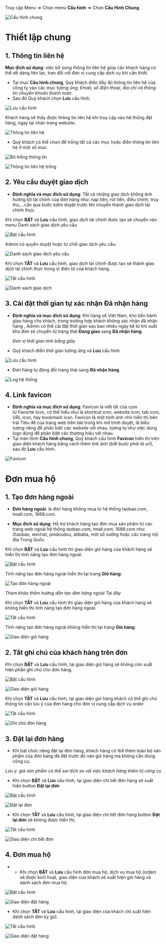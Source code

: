 
Truy cập Menu => Chọn menu **Cấu hình** => Chọn **Cấu Hình Chung**

![Cấu hình chung](https://user-images.githubusercontent.com/73226975/132312213-9ada8b75-1c7c-435b-9d63-b62d5f6b8715.png)

# Thiết lập chung
## 1. Thông tin liên hệ
**Mục đích sử dụng**: việc bổ sung thông tin liên hệ giúp các khách hàng có thể dễ dàng liên lạc, trao đổi với đơn vị cung cấp dịch vụ khi cần thiết.

- Tại mục **Cấu hình chung**, Quý khách điền đầy đủ thông tin liên hệ của công ty vào các mục tương ứng: *Email, số điện thoại, địa chỉ và thông tin chuyển khoản thanh toán*.
-  Sau đó Quý khách chọn **Lưu** cấu hình.

![Lưu cấu hình](https://user-images.githubusercontent.com/73226975/132631569-4646dfbc-1e21-4e20-b8ee-5cf189f79999.png)

Khách hàng sẽ thấy được thông tin liên hệ khi truy cập vào hệ thống đặt hàng, ngay tại chân trang website.

![Thông tin liên hệ](https://user-images.githubusercontent.com/73226975/132632453-8eb7b5b5-ffef-45c8-acdb-a38ede703535.png)

- Quý khách có thể chọn để trống tất cả các mục hoặc điền thông tin liên hệ ở một số mục.

![Bỏ trống thông tin](https://user-images.githubusercontent.com/73226975/132633019-82aa78ec-c1b6-4360-8a4c-870f567f03d2.png)


![Thông tin liên hệ trống](https://user-images.githubusercontent.com/73226975/132633140-068ad703-b0a7-44e5-bafb-f7078f2b4f82.png)


## 2. Yêu cầu duyệt giao dịch

- **Định nghĩa và mục đích sử dụng**: Tất cả những giao dịch không ảnh hưởng tới tài chính của đơn hàng như: nạp tiền, rút tiền, điều chỉnh, truy thu,…cần qua bước kiểm duyệt trước khi chuyển thành giao dịch tài chính thực. 

Khi chọn **BẬT** và **Lưu** cấu hình, giao dịch tài chính được tạo sẽ chuyển vào menu Danh sách giao dịch yêu cầu

![Bật cấu hình](https://user-images.githubusercontent.com/73226975/132471196-e2d42dc7-acc4-422b-9e84-2fd6fd13eb41.png)

Admin có quyền duyệt hoặc từ chối giao dịch yêu cầu:

![Danh sách giao dịch yêu cầu](https://user-images.githubusercontent.com/73226975/132471406-5e42caff-6e17-456b-9db3-12d83c1f4ba0.png)

Khi chọn **TẮT** và **Lưu** cấu hình, giao dịch tài chính được tạo sẽ thành giao dịch tài chính thực trong ví điện tử của khách hàng. 

![Tắt cấu hình](https://user-images.githubusercontent.com/73226975/132473030-e15c1248-6fe6-4328-b521-c5630a27b1a5.png)

![Danh sách giao dịch](https://user-images.githubusercontent.com/73226975/132473612-b5e06c1a-0321-402f-bb4f-15a35a2c4dcd.png)

## 3. Cài đặt thời gian tự xác nhận Đã nhận hàng

- **Định nghĩa và mục đích sử dụng**: Khi hàng về Việt Nam, kho tiến hành giao hàng cho khách, trong trường hợp khách không xác nhận đã nhận hàng , Admin có thể cài đặt thời gian sau bao nhiêu ngày kể từ khi xuất kho đơn sẽ chuyển từ trạng thái **Đang giao** sang **Đã nhận hàng**. 

  *Đơn vị thời gian tính bằng giây*

- Quý khách điền thời gian tương ứng và **Lưu** cấu hình.

![Lưu cấu hình](https://user-images.githubusercontent.com/73226975/132636002-2a1a7d19-7a39-4dde-8211-2813b059d305.png)

- Đơn hàng tự động đổi trạng thái sang **Đã nhận hàng**.

![Log hệ thống](https://user-images.githubusercontent.com/73226975/132636216-da280e72-04fe-4ec4-9b07-2a741fc18ffb.png)

## 4. Link favicon
- **Định nghĩa và mục đích sử dụng**: Favicon là viết tắt của cụm từ Favorite Icon, có thể hiểu như là shortcut icon, website icon, tab icon, URL icon, hay bookmark icon.
Favicon là một hình ảnh nhỏ hiển thị bên trái Tiêu đề của trang web trên tab trong khi mở trình duyệt, là biểu tượng riêng để phân biệt các website với nhau, tương tự như việc dùng logo dùng để phân biệt các thương hiệu với nhau.
- Tại màn hình **Cấu hình chung**, Quý khách cấu hình **Favicon** hiển thị trên giao diện khách hàng bằng cách thêm link ảnh (*bắt buộc phải là url*), sau đó **Lưu** cấu hình.


![Favicon](https://user-images.githubusercontent.com/73226975/132638898-fdf3fdbd-90ed-4761-bec2-ef8a3ec29434.png)


# Đơn mua hộ
## 1. Tạo đơn hàng ngoài

- **Đơn hàng ngoài**: là đơn hàng không mua từ hệ thống taobao.com, tmall.com, 1688.com.

- **Mục đích sử dụng**: Hỗ trợ khách hàng tạo đơn mua sản phẩm từ các trang web ngoài hệ thống taobao.com, tmall.com, 1688.com như: 2taobao, wechat, pindoudou, alibaba, một số xưởng hoặc các trang nội địa Trung Quốc.

Khi chọn **BẬT** và **Lưu** cấu hình thì giao diện giỏ hàng của khách hàng sẽ hiển thị tính năng tạo đơn hàng ngoài.

![Bật cấu hình](https://user-images.githubusercontent.com/73226975/132630053-31a2fc37-4dcc-496d-bdbd-03dd91c7a65f.png)

Tính năng tạo đơn hàng ngoài hiển thị tại trang **Giỏ hàng**:

![Tạo đơn hàng ngoài](https://user-images.githubusercontent.com/73226975/132317625-b6ebd4be-5324-4d5f-9895-e8acd8263a64.png)

*Tham khảo thêm hướng dẫn tạo đơn hàng ngoài Tại đây*

Khi chọn **TẮT** và **Lưu** cấu hình thì giao diện giỏ hàng của khách hàng sẽ không hiển thị tính năng tạo đơn hàng ngoài.

![Tắt cấu hình](https://user-images.githubusercontent.com/73226975/132630132-9174de73-49a2-4245-80ab-8e59dede92a2.png)

Tính năng tạo đơn hàng ngoài không hiển thị tại trang **Giỏ hàng**:

![Giao diện giỏ hàng](https://user-images.githubusercontent.com/73226975/132318982-102e8176-067e-4511-bb14-1fe29b891ead.png)


## 2. Tắt ghi chú của khách hàng trên đơn

Khi chọn **BẬT** và **Lưu** cấu hình, tại giao diện giỏ hàng sẽ không còn xuất hiện phần ghi chú cho đơn hàng.

![Bật cấu hình](https://user-images.githubusercontent.com/73226975/132493316-9d74f4cf-8507-4767-ad3b-c441c168393a.png)

![Giao diện giỏ hàng](https://user-images.githubusercontent.com/73226975/132475691-00a59357-69fe-4172-b9ea-33ffd641a385.png)

Khi chọn **TẮT** và **Lưu** cấu hình, tại giao diện giỏ hàng khách có thể ghi chú thông tin cần lưu ý của đơn hàng cho đơn vị cung cấp dịch vụ order.

![Tắt cấu hình](https://user-images.githubusercontent.com/73226975/132474020-e5d04228-c684-4eae-a926-580066db4c4a.png)

![Ghi chú đơn hàng](https://user-images.githubusercontent.com/73226975/132493172-498462ed-14e9-4f24-9470-c218b64d46b7.png)

## 3. Đặt lại đơn hàng

- Khi bật chức năng đặt lại đơn hàng, khách hàng có thể thêm toàn bộ sản phẩm của đơn hàng đã đặt trước đó vào giỏ hàng mà không cần dùng công cụ. 

*Lưu ý: giá sản phẩm có thể sai lệch so với việc khách hàng thêm từ công cụ*

- Khi chọn **BẬT** và **Lưu** cấu hình, tại giao diện chi tiết đơn hàng sẽ xuất hiện button **Đặt lại đơn**

![Bật cấu hình](https://user-images.githubusercontent.com/73226975/133065304-5d41643c-08e7-42d6-9144-7004d765692f.png)

![Đặt lại đơn](https://user-images.githubusercontent.com/73226975/133064973-4f81d673-63bb-4e0c-a51b-c57423b41449.png)

- Khi chọn **TẮT** và **Lưu** cấu hình, tại giao diện chi tiết đơn hàng button **Đặt lại đơn** sẽ không được hiển thị.

![Tắt cấu hình](https://user-images.githubusercontent.com/73226975/133065413-c6a02f54-af79-4576-96f1-193ad2562e56.png)

![Giao diện chi tiết đơn](https://user-images.githubusercontent.com/73226975/133065468-ff17ade3-2342-4de7-9ad1-8cdd29865e80.png)

## 4. Đơn mua hộ
- - Khi chọn **BẬT** và **Lưu** cấu hình đơn mua hộ, dịch vụ mua hộ (order) sẽ được kích hoạt, giao diện của khách sẽ xuất hiện giỏ hàng và danh sách đơn mua hộ.

![Bật cấu hình](https://user-images.githubusercontent.com/73226975/133066347-aa96c21a-9055-4baf-9a29-13add51d4e81.png)

![Giao diện đặt hàng](https://user-images.githubusercontent.com/73226975/133067615-afde4501-9589-4a64-909e-332d040ed67a.png)

- Khi chọn **TẮT** và **Lưu** cấu hình, tại giao diện của khách chỉ xuất hiện danh sách đơn ký gửi.

![Tắt cấu hình](https://user-images.githubusercontent.com/73226975/133068966-c2f295b0-96ba-479a-860d-9b0689041dbe.png)

![Giao diện đặt hàng](https://user-images.githubusercontent.com/73226975/133068921-964396bc-4d5c-4a49-b8d4-fe4cf059e651.png)


